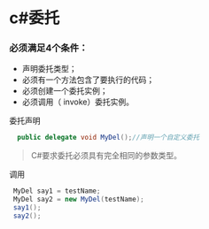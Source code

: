 # c#委托

### 必须满足4个条件：

-  声明委托类型；
-  必须有一个方法包含了要执行的代码；
-   必须创建一个委托实例；
-  必须调用（ invoke）委托实例。  

委托声明

```c#
  public delegate void MyDel();//声明一个自定义委托
```

> C#要求委托必须具有完全相同的参数类型。  

调用

```c#
 MyDel say1 = testName;
 MyDel say2 = new MyDel(testName);
 say1();
 say2();
```

